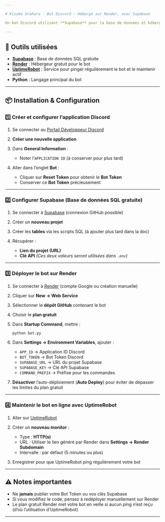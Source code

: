 ```yaml
---

# Kisuke Urahara - Bot Discord – Hébergé sur Render, avec Supabase

Un bot Discord utilisant **Supabase** pour la base de données et hébergé gratuitement sur **Render**, avec un ping automatique via **UptimeRobot** pour rester en ligne.

---
```


## 🚀 Outils utilisées

* **[Supabase](https://supabase.com/)** : Base de données SQL gratuite
* **[Render](https://render.com/)** : Hébergeur gratuit pour le bot
* **[UptimeRobot](https://uptimerobot.com/)** : Service pour pinger régulièrement le bot et le maintenir actif
* **Python** : Langage principal du bot

---

## 📦 Installation & Configuration

### 1️⃣ Créer et configurer l’application Discord

1. Se connecter au [Portail Développeur Discord](https://discord.com/developers/applications)
2. **Créer une nouvelle application**
3. Dans **General Information** :

   * Noter l’`APPLICATION ID` (à conserver pour plus tard)
4. Aller dans l’onglet **Bot** :

   * Cliquer sur **Reset Token** pour obtenir le **Bot Token**
   * Conserver ce **Bot Token** précieusement

---

### 2️⃣ Configurer Supabase (Base de données SQL gratuite)

1. Se connecter à [Supabase](https://supabase.com/) (connexion GitHub possible)
2. Créer un **nouveau projet**
3. Créer les **tables** via les scripts SQL (à ajouter plus tard dans la doc)
4. Récupérer :

   * **Lien du projet (URL)**
   * **Clé API**
     *(Ces deux valeurs seront utilisées dans `.env`)*

---

### 3️⃣ Déployer le bot sur Render

1. Se connecter à [Render](https://render.com/) (compte Google ou création manuelle)
2. Cliquer sur **New → Web Service**
3. Sélectionner le **dépôt GitHub** contenant le bot
4. Choisir le **plan gratuit**
5. Dans **Startup Command**, mettre :

   ```bash
   python bot.py
   ```
6. Dans **Settings → Environment Variables**, ajouter :

   * `APP_ID` → Application ID Discord
   * `BOT_TOKEN` → Bot Token Discord
   * `SUPABASE_URL` → URL du projet Supabase
   * `SUPABASE_KEY` → Clé API Supabase
   *  `COMMAND_PREFIX` → Préfixe pour les commandes 
7. **Désactiver** l’auto-déploiement (**Auto Deploy**) pour éviter de dépasser les limites du plan gratuit

---

### 4️⃣ Maintenir le bot en ligne avec UptimeRobot

1. Aller sur [UptimeRobot](https://uptimerobot.com/)
2. Créer un **nouveau monitor** :

   * Type : **HTTP(s)**
   * URL : Utiliser le lien généré par Render dans **Settings → Render Subdomain** 
   * Intervalle : par défaut (5 minutes ou plus)
3. Enregistrer pour que UptimeRobot ping régulièrement votre bot

---

## ⚠️ Notes importantes

* Ne **jamais** publier votre Bot Token ou vos clés Supabase
* Si vous modifiez le code, pensez à redéployer manuellement sur Render
* Le plan gratuit Render met votre bot en veille si aucun ping n’est reçu (d’où l’utilisation d’UptimeRobot)

---


